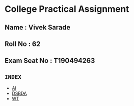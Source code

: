 # College Practical Assignment

## Name : Vivek Sarade
## Roll No : 62
## Exam Seat No : T190494263

## `INDEX`
- [AI](https://github.com/mr-vicky/TE-Practicals/tree/main/AI)
- [DSBDA](https://github.com/mr-vicky/TE-Practicals/tree/main/DSBDA) 
- [WT](https://github.com/mr-vicky/TE-Practicals/tree/main/WebTechnology)
